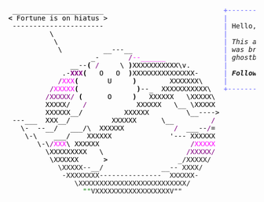 <pre style="font-family:Menlo,'DejaVu Sans Mono',consolas,'Courier New',monospace"> ______________________                             <span style="color: #5f5fff; text-decoration-color: #5f5fff">+-------- </span><span style="color: #5f5fff; text-decoration-color: #5f5fff; font-weight: bold">Monday, 15 May 2023</span><span style="color: #5f5fff; text-decoration-color: #5f5fff"> ---------+</span> <a href="https://www.informatik.uni-leipzig.de/~akiki/">Christopher Akiki</a>                
<span style="font-weight: bold">&lt;</span><span style="color: #000000; text-decoration-color: #000000"> Fortune is on hiatus &gt;</span>                            <span style="color: #5f5fff; text-decoration-color: #5f5fff">|</span>                                      <span style="color: #5f5fff; text-decoration-color: #5f5fff">|</span> ┣━━ Interests                    
<span style="color: #000000; text-decoration-color: #000000"> ----------------------</span>                             <span style="color: #5f5fff; text-decoration-color: #5f5fff">|</span> Hello, friend.                       <span style="color: #5f5fff; text-decoration-color: #5f5fff">|</span> ┃   ┣━━ My cat                   
<span style="color: #000000; text-decoration-color: #000000">          \</span>                                         <span style="color: #5f5fff; text-decoration-color: #5f5fff">|</span>                                      <span style="color: #5f5fff; text-decoration-color: #5f5fff">|</span> ┃   ┣━━ Representation Learning  
<span style="color: #000000; text-decoration-color: #000000">           \</span>                                        <span style="color: #5f5fff; text-decoration-color: #5f5fff">|</span> <span style="font-style: italic">This auto-generated message panel </span>   <span style="color: #5f5fff; text-decoration-color: #5f5fff">|</span> ┃   ┣━━ Language Generation      
<span style="color: #000000; text-decoration-color: #000000">            \          __---__</span>                      <span style="color: #5f5fff; text-decoration-color: #5f5fff">|</span> <span style="font-style: italic">was brought to you by the </span><span style="font-weight: bold; font-style: italic"><a href="https://en.wikipedia.org/wiki/Cowsay">cowsay</a></span><span style="font-style: italic"> </span>    <span style="color: #5f5fff; text-decoration-color: #5f5fff">|</span> ┃   ┣━━ Text Mining              
<span style="color: #000000; text-decoration-color: #000000">                    _-       </span><span style="color: #800080; text-decoration-color: #800080">/</span><span style="color: #ff00ff; text-decoration-color: #ff00ff">--______</span>              <span style="color: #5f5fff; text-decoration-color: #5f5fff">|</span> <span style="font-style: italic">ghostbusters, </span><span style="font-weight: bold; font-style: italic"><a href="https://en.wikipedia.org/wiki/Fortune_(Unix)">fortune</a></span><span style="font-style: italic"> and </span><span style="font-weight: bold; font-style: italic"><a href="https://github.com/willmcgugan/rich">Rich</a></span><span style="font-style: italic">. </span>     <span style="color: #5f5fff; text-decoration-color: #5f5fff">|</span> ┃   ┣━━ Dataset Creation         
<span style="color: #000000; text-decoration-color: #000000">               __--</span><span style="color: #000000; text-decoration-color: #000000; font-weight: bold">(</span><span style="color: #000000; text-decoration-color: #000000"> </span><span style="color: #800080; text-decoration-color: #800080">/</span><span style="color: #000000; text-decoration-color: #000000">     \ </span><span style="color: #000000; text-decoration-color: #000000; font-weight: bold">)</span><span style="color: #000000; text-decoration-color: #000000">XXXXXXXXXXX\v.</span>        <span style="color: #5f5fff; text-decoration-color: #5f5fff">|</span>                                      <span style="color: #5f5fff; text-decoration-color: #5f5fff">|</span> ┃   ┗━━ TODO                     
<span style="color: #000000; text-decoration-color: #000000">             .-</span><span style="color: #800080; text-decoration-color: #800080; font-weight: bold">XXX</span><span style="color: #000000; text-decoration-color: #000000; font-weight: bold">(</span><span style="color: #000000; text-decoration-color: #000000">   O   O  </span><span style="color: #000000; text-decoration-color: #000000; font-weight: bold">)</span><span style="color: #000000; text-decoration-color: #000000">XXXXXXXXXXXXXXX-</span>      <span style="color: #5f5fff; text-decoration-color: #5f5fff">|</span> <span style="font-weight: bold; font-style: italic">Follow me on twitter: </span><span style="font-weight: bold; font-style: italic"><a href="https://twitter.com/christopher">@christopher</a></span>   <span style="color: #5f5fff; text-decoration-color: #5f5fff">|</span> ┣━━ Past Lives                   
<span style="color: #000000; text-decoration-color: #000000">            </span><span style="color: #800080; text-decoration-color: #800080">/</span><span style="color: #ff00ff; text-decoration-color: #ff00ff">XXX</span><span style="color: #000000; text-decoration-color: #000000; font-weight: bold">(</span><span style="color: #000000; text-decoration-color: #000000">       U     </span><span style="color: #000000; text-decoration-color: #000000; font-weight: bold">)</span><span style="color: #000000; text-decoration-color: #000000">        XXXXXXX\</span>     <span style="color: #5f5fff; text-decoration-color: #5f5fff">|</span>                                      <span style="color: #5f5fff; text-decoration-color: #5f5fff">|</span> ┃   ┣━━ Sociocultural antropology
<span style="color: #000000; text-decoration-color: #000000">          </span><span style="color: #800080; text-decoration-color: #800080">/</span><span style="color: #ff00ff; text-decoration-color: #ff00ff">XXXXX</span><span style="color: #000000; text-decoration-color: #000000; font-weight: bold">(</span><span style="color: #000000; text-decoration-color: #000000">              </span><span style="color: #000000; text-decoration-color: #000000; font-weight: bold">)</span><span style="color: #000000; text-decoration-color: #000000">--_  XXXXXXXXXXX\</span>   <span style="color: #5f5fff; text-decoration-color: #5f5fff">+--------------------------------------+</span> ┃   ┗━━ Network Engineering      
<span style="color: #000000; text-decoration-color: #000000">         </span><span style="color: #800080; text-decoration-color: #800080">/XXXXX/</span><span style="color: #000000; text-decoration-color: #000000"> </span><span style="color: #000000; text-decoration-color: #000000; font-weight: bold">(</span><span style="color: #000000; text-decoration-color: #000000">      O     </span><span style="color: #000000; text-decoration-color: #000000; font-weight: bold">)</span><span style="color: #000000; text-decoration-color: #000000">   XXXXXX   \XXXXX\</span>                                           ┣━━ Current Location             
<span style="color: #000000; text-decoration-color: #000000">         XXXXX/   </span><span style="color: #800080; text-decoration-color: #800080">/</span><span style="color: #000000; text-decoration-color: #000000">            XXXXXX   \__ \XXXXX</span>                                           ┃   ┗━━ Leipzig, Germany         
<span style="color: #000000; text-decoration-color: #000000">         XXXXXX__/          XXXXXX         \__----&gt;</span>                                          ┗━━ Previous Locations           
<span style="color: #000000; text-decoration-color: #000000"> ---___  XXX__/          XXXXXX      \__         </span><span style="color: #800080; text-decoration-color: #800080">/</span>                                               ┣━━ Durham, England          
<span style="color: #000000; text-decoration-color: #000000">   \-  --__/   ___/\  XXXXXX            </span><span style="color: #800080; text-decoration-color: #800080">/</span><span style="color: #000000; text-decoration-color: #000000">  ___--</span><span style="color: #800080; text-decoration-color: #800080">/</span><span style="color: #000000; text-decoration-color: #000000">=</span>                                               ┗━━ Zouk Mikael, Lebanon     
<span style="color: #000000; text-decoration-color: #000000">    \-\    ___/    XXXXXX              &#x27;--- XXXXXX</span>                                                                            
<span style="color: #000000; text-decoration-color: #000000">       \-\</span><span style="color: #800080; text-decoration-color: #800080">/</span><span style="color: #ff00ff; text-decoration-color: #ff00ff">XXX</span><span style="color: #000000; text-decoration-color: #000000">\ XXXXXX                      </span><span style="color: #800080; text-decoration-color: #800080">/</span><span style="color: #ff00ff; text-decoration-color: #ff00ff">XXXXX</span>                                                                            
<span style="color: #000000; text-decoration-color: #000000">         \XXXXXXXXX   \                    </span><span style="color: #800080; text-decoration-color: #800080">/XXXXX/</span>                                                                            
<span style="color: #000000; text-decoration-color: #000000">          \XXXXXX      </span><span style="font-weight: bold">&gt;</span>                 _/XXXXX/                                                                             
            \XXXXX--__/              __-- XXXX/                                                                               
             -XXXXXXXX---------------  XXXXXX-                                                                                
                \XXXXXXXXXXXXXXXXXXXXXXXXXX/                                                                                  
                  <span style="color: #008000; text-decoration-color: #008000">&quot;&quot;</span>VXXXXXXXXXXXXXXXXXXV&quot;&quot;                                                                                    
                                                                                                                              
</pre>
